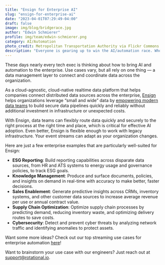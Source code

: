 ```yaml
---
title: "Ensign for Enterprise AI"
slug: "ensign-for-enterprise-ai"
date: "2023-04-01T07:29:49-04:00"
draft: false
image: img/blog/bridgerace.jpg
author: "Edwin Schmierer"
profile: img/team/edwin-schmierer.png
category: AI/Automation
photo_credit: Metropolitan Transportation Authority via Flickr Commons
description: "Everyone is gearing up to win the AI/automation race. Who will win?"
---
```


These days nearly every tech exec is thinking about how to bring AI and automation to the enterprise. Use cases vary, but all rely on one thing &mdash; a data management layer to connect and coordinate data across the organization.

<!--more-->

As a cloud-agnostic, cloud-native realtime data platform that helps companies connect distributed data sources across the enterprise, [Ensign](https://rotational.io/ensign/) helps organizations leverage “small and wide” data by [empowering modern data teams](https://rotational.io/blog/introducing-ensign/) to build secure data pipelines quickly and reliably without additional investment in infrastructure or unexpected costs.

With Ensign, data teams can flexibly route data quickly and securely to the right process at the right time and place, which is critical for effective AI adoption. Even better, Ensign is flexible enough to work with legacy infrastructure. Your event streams can adapt as your organization changes.

Here are just a few enterprise examples that are particularly well-suited for Ensign:

- **ESG Reporting**: Build reporting capabilities across disparate data sources, from HR and ATS systems to energy usage and governance policies, to track ESG goals.
- **Knowledge Management**: Produce and surface documents, policies, and insights on demand in real-time with accuracy to make better, faster decisions.
- **Sales Enablement**: Generate predictive insights across CRMs, inventory systems, and other customer data sources to increase average revenue per use or annual contract value.
- **Supply Chain Optimization**: Optimize supply chain processes by predicting demand, reducing inventory waste, and optimizing delivery routes to save costs.
- **Cybersecurity**: Detect and prevent cyber threats by analyzing network traffic and identifying anomalies to protect assets.

Want some more ideas? Check out our top streaming use cases for enterprise automation [here](https://ensign.rotational.dev/eventing/use_cases/)!

Want to brainstorm your use case with our engineers? Just reach out at support@rotational.io.